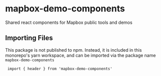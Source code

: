 # mapbox-demo-components

Shared react components for Mapbox public tools and demos

## Importing Files

This package is not published to npm. Instead, it is included in this monorepo's yarn workspace, and can be imported via the package name `mapbox-demo-components`

```
 import { header } from 'mapbox-demo-components'
```